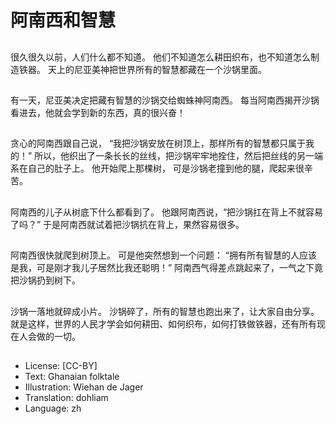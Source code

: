 # 阿南西和智慧

##
很久很久以前，人们什么都不知道。
他们不知道怎么耕田织布，也不知道怎么制造铁器。
天上的尼亚美神把世界所有的智慧都藏在一个沙锅里面。

##
有一天，尼亚美决定把藏有智慧的沙锅交给蜘蛛神阿南西。
每当阿南西揭开沙锅看进去，他就会学到新的东西，真的很兴奋！

##
贪心的阿南西跟自己说，
“我把沙锅安放在树顶上，那样所有的智慧都只属于我的！”
所以，他织出了一条长长的丝线，把沙锅牢牢地拴住，然后把丝线的另一端系在自己的肚子上。
他开始爬上那棵树，
可是沙锅老撞到他的腿，爬起来很辛苦。

##
阿南西的儿子从树底下什么都看到了。
他跟阿南西说，“把沙锅扛在背上不就容易了吗？”
于是阿南西就试着把沙锅抗在背上，果然容易很多。

##
阿南西很快就爬到树顶上。
可是他突然想到一个问题：
“拥有所有智慧的人应该是我，可是刚才我儿子居然比我还聪明！”
阿南西气得差点跳起来了，一气之下竟把沙锅扔到树下。

##
沙锅一落地就碎成小片。
沙锅碎了，所有的智慧也跑出来了，让大家自由分享。
就是这样，世界的人民才学会如何耕田、如何织布，如何打铁做铁器，还有所有现在人会做的一切。

##
* License: [CC-BY]
* Text: Ghanaian folktale
* Illustration: Wiehan de Jager
* Translation: dohliam
* Language: zh
